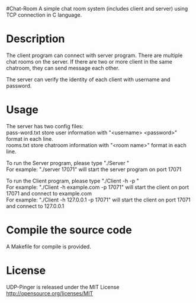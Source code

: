 #Chat-Room
A simple chat room system (includes client and server) using TCP connection in C language.

# Description
The client program can connect with server program. There are multiple chat rooms on the server. If there are two or more client in the same chatroom, they can send message each other.

The server can verify the identity of each client with username and password. 

# Usage
The server has two config files:<br />
pass-word.txt store user information with "&lt;username> &lt;password>" format in each line.<br />
rooms.txt store chatroom information with "&lt;room name>" format in each line.

To run the Server program, please type "./Server <port number>"<br />
For example: "./server 17071" will start the server program on port 17071

To run the Client program, please type "./Client -h <host> -p <port>"<br />
For example: "./Client -h example.com -p 17071" will start the client on port 17071 and connect to example.com<br />
For example: "./Client -h 127.0.0.1 -p 17071" will start the client on port 17071 and connect to 127.0.0.1<br />

# Compile the source code
A Makefile for compile is provided.<br />

# License
UDP-Pinger is released under the MIT License  
http://opensource.org/licenses/MIT
